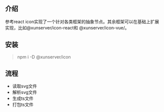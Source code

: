 ## 介绍
参考react icon实现了一个针对各类框架的抽象节点。其余框架可以在基础上扩展实现，比如@xunserver/icon-react和 @xunserver/icon-vue/。

## 安装
> npm i -D @xunserver/icon

## 流程
- 读取svg文件
- 解析svg文件
- 生成ts文件
- 打包ts文件
